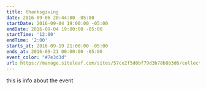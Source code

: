 ```yaml
---
title: thanksgiving
date: 2016-09-06 20:44:00 -05:00
startDate: 2016-09-04 19:00:00 -05:00
endDate: 2016-09-04 19:00:00 -05:00
startTime: '12:00'
endTime: '2:00'
starts_at: 2016-09-19 21:00:00 -05:00
ends_at: 2016-09-21 00:00:00 -05:00
event_color: "#7e3d3d"
url: https://manage.siteleaf.com/sites/57ce2f5d0bf79d3b78b8b3d6/collections/events/new
---
```


this is info about the event